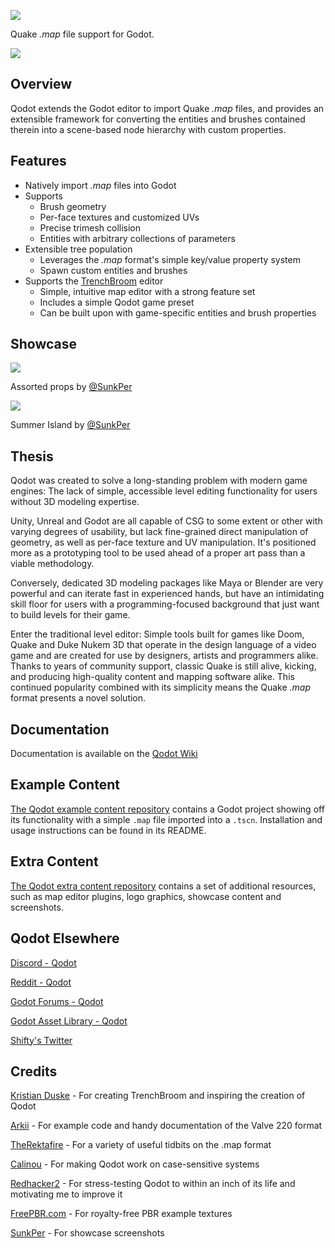 ![](https://raw.githubusercontent.com/Shfty/qodot-extras/master/graphics/qodot_logo_small.png)

Quake *.map* file support for Godot.

![](https://raw.githubusercontent.com/Shfty/qodot-extras/master/screenshots/heading.png)

## Overview

Qodot extends the Godot editor to import Quake *.map* files, and provides an extensible framework for converting the entities and brushes contained therein into a scene-based node hierarchy with custom properties.

## Features

- Natively import *.map* files into Godot
- Supports
  - Brush geometry
  - Per-face textures and customized UVs
  - Precise trimesh collision
  - Entities with arbitrary collections of parameters
- Extensible tree population
  - Leverages the *.map* format's simple key/value property system
  - Spawn custom entities and brushes
- Supports the [TrenchBroom](#trenchbroom) editor
  - Simple, intuitive map editor with a strong feature set
  - Includes a simple Qodot game preset
  - Can be built upon with game-specific entities and brush properties

## Showcase

[![](https://raw.githubusercontent.com/Shfty/qodot-extras/master/showcase/sunkper-props-thumbnail.jpg)](https://raw.githubusercontent.com/Shfty/qodot-extras/master/showcase/sunkper-props.jpg)

Assorted props by [@SunkPer](https://twitter.com/SunkPer)

[![](https://raw.githubusercontent.com/Shfty/qodot-extras/master/showcase/sunkper-summer-island.gif)](https://cdn.discordapp.com/attachments/651209074930876416/659427504309796876/Project_Summer_Island_WIP_25.mp4)

Summer Island by [@SunkPer](https://twitter.com/SunkPer)

## Thesis

Qodot was created to solve a long-standing problem with modern game engines: The lack of simple, accessible level editing functionality for users without 3D modeling expertise.

Unity, Unreal and Godot are all capable of CSG to some extent or other with varying degrees of usability, but lack fine-grained direct manipulation of geometry, as well as per-face texture and UV manipulation. It's positioned more as a prototyping tool to be used ahead of a proper art pass than a viable methodology.

Conversely, dedicated 3D modeling packages like Maya or Blender are very powerful and can iterate fast in experienced hands, but have an intimidating skill floor for users with a programming-focused background that just want to build levels for their game.

Enter the traditional level editor: Simple tools built for games like Doom, Quake and Duke Nukem 3D that operate in the design language of a video game and are created for use by designers, artists and programmers alike. Thanks to years of community support, classic Quake is still alive, kicking, and producing high-quality content and mapping software alike. This continued popularity combined with its simplicity means the Quake *.map* format presents a novel solution.

## Documentation

Documentation is available on the [Qodot Wiki](https://github.com/ShiftyAxel/Qodot/wiki)

## Example Content

[The Qodot example content repository](https://github.com/Shfty/qodot-example) contains a Godot project showing off its functionality with a simple `.map` file imported into a `.tscn`. Installation and usage instructions can be found in its README.

## Extra Content

[The Qodot extra content repository](https://github.com/Shfty/qodot-example) contains a set of additional resources, such as map editor plugins, logo graphics, showcase content and screenshots.

## Qodot Elsewhere

[Discord - Qodot](https://discord.gg/c72WBuG)

[Reddit - Qodot](https://www.reddit.com/r/godot/comments/e41ldk/qodot_quake_map_file_support_for_godot/)

[Godot Forums - Qodot](https://godotforums.org/discussion/comment/30450#Comment_30450)

[Godot Asset Library - Qodot](https://godotengine.org/asset-library/asset/446)

[Shifty's Twitter](https://twitter.com/ShiftyAxel)

## Credits

[Kristian Duske](https://twitter.com/kristianduske) - For creating TrenchBroom and inspiring the creation of Qodot

[Arkii](https://github.com/GoomiChan) - For example code and handy documentation of the Valve 220 format

[TheRektafire](https://github.com/TheRektafire) - For a variety of useful tidbits on the .map format

[Calinou](https://github.com/Calinou) - For making Qodot work on case-sensitive systems

[Redhacker2](https://github.com/donovan1212) - For stress-testing Qodot to within an inch of its life and motivating me to improve it

[FreePBR.com](https://freepbr.com) - For royalty-free PBR example textures

[SunkPer](https://twitter.com/SunkPer) - For showcase screenshots
